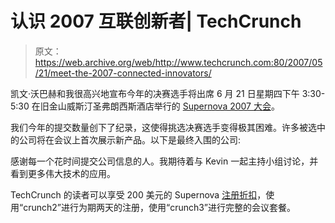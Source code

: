 # 认识 2007 互联创新者| TechCrunch

> 原文：<https://web.archive.org/web/http://www.techcrunch.com:80/2007/05/21/meet-the-2007-connected-innovators/>

凯文·沃巴赫和我很高兴地宣布今年的决赛选手将出席 6 月 21 日星期四下午 3:30-5:30 在旧金山威斯汀圣弗朗西斯酒店举行的 [Supernova 2007 大会](https://web.archive.org/web/20160604175938/http://www.supernova2007.com/)。

我们今年的提交数量创下了纪录，这使得挑选决赛选手变得极其困难。许多被选中的公司将在会议上首次展示新产品。以下是最终入围的公司:

感谢每一个花时间提交公司信息的人。我期待着与 Kevin 一起主持小组讨论，并看到更多伟大技术的应用。

TechCrunch 的读者可以享受 200 美元的 Supernova [注册折扣](https://web.archive.org/web/20160604175938/https://www.supernovagroup.net/registration/register.php)，使用“crunch2”进行为期两天的注册，使用“crunch3”进行完整的会议套餐。